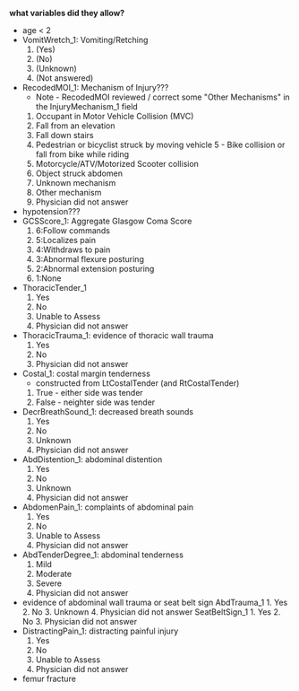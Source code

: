 **what variables did they allow?**
- age < 2
- VomitWretch_1: Vomiting/Retching
    1. (Yes)
    2. (No)
    3. (Unknown)
    4. (Not answered)
- RecodedMOI_1: Mechanism of Injury???
    - Note - RecodedMOI reviewed / correct some "Other Mechanisms" in the InjuryMechanism_1 field
    1. Occupant in Motor Vehicle Collision (MVC)
    2. Fall from an elevation
    3. Fall down stairs
    4. Pedestrian or bicyclist struck by moving vehicle 5 - Bike collision or fall from bike while riding
    6. Motorcycle/ATV/Motorized Scooter collision
    7. Object struck abdomen
    8. Unknown mechanism
    9. Other mechanism
    10. Physician did not answer
- hypotension???
- GCSScore_1: Aggregate Glasgow Coma Score
    1. 6:Follow commands
    2. 5:Localizes pain
    3. 4:Withdraws to pain
    4. 3:Abnormal flexure posturing
    5. 2:Abnormal extension posturing 
    6. 1:None
- ThoracicTender_1
    1. Yes
    2. No
    3. Unable to Assess
    4. Physician did not answer
- ThoracicTrauma_1: evidence of thoracic wall trauma
    1. Yes
    2. No
    3. Physician did not answer
- Costal_1: costal margin tenderness
    - constructed from LtCostalTender (and RtCostalTender)
    1. True - either side was tender
    2. False - neighter side was tender
- DecrBreathSound_1: decreased breath sounds
    1. Yes
    2. No
    3. Unknown
    4. Physician did not answer
- AbdDistention_1: abdominal distention
    1. Yes
    2. No
    3. Unknown
    4. Physician did not answer
- AbdomenPain_1: complaints of abdominal pain
    1. Yes
    2. No
    3. Unable to Assess
    4. Physician did not answer
- AbdTenderDegree_1: abdominal tenderness
    1. Mild
    2. Moderate
    3. Severe
    4. Physician did not answer
- evidence of abdominal wall trauma or seat belt sign
    AbdTrauma_1
        1. Yes
        2. No
        3. Unknown
        4. Physician did not answer
    SeatBeltSign_1
        1. Yes
        2. No
        3. Physician did not answer
- DistractingPain_1: distracting painful injury
    1. Yes
    2. No
    3. Unable to Assess
    4. Physician did not answer
- femur fracture